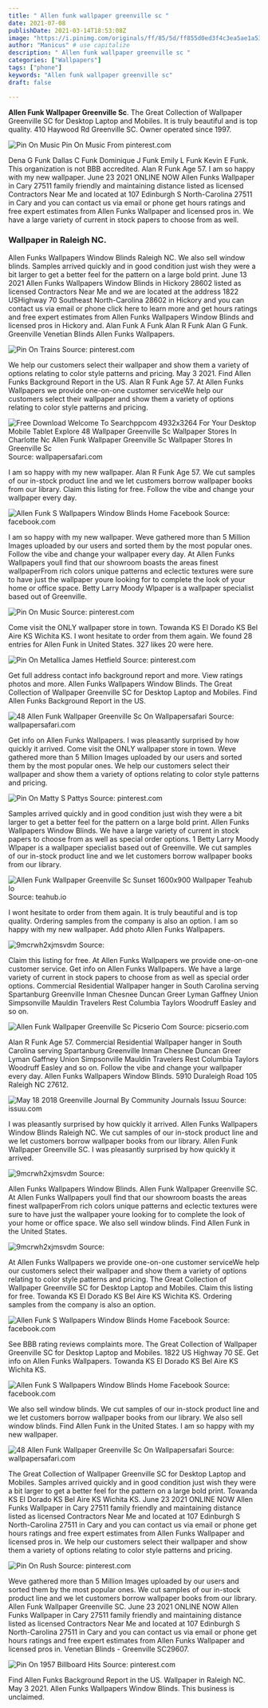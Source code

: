 ```yaml
---
title: " Allen funk wallpaper greenville sc "
date: 2021-07-08
publishDate: 2021-03-14T18:53:08Z
image: "https://i.pinimg.com/originals/ff/85/5d/ff855d0ed3f4c3ea5ae1a53ef6482d08.jpg"
author: "Manicus" # use capitalize
description: " Allen funk wallpaper greenville sc "
categories: ["Wallpapers"]
tags: ["phone"]
keywords: "Allen funk wallpaper greenville sc"
draft: false

---
```



**Allen Funk Wallpaper Greenville Sc**. The Great Collection of Wallpaper Greenville SC for Desktop Laptop and Mobiles. It is truly beautiful and is top quality. 410 Haywood Rd Greenville SC. Owner operated since 1997.

![Pin On Music](https://i.pinimg.com/originals/0a/21/57/0a21577af1d24c7504654f065204824a.jpg "Pin On Music")
Pin On Music From pinterest.com


Dena G Funk Dallas C Funk Dominique J Funk Emily L Funk Kevin E Funk. This organization is not BBB accredited. Alan R Funk Age 57. I am so happy with my new wallpaper. June 23 2021 ONLINE NOW Allen Funks Wallpaper in Cary 27511 family friendly and maintaining distance listed as licensed Contractors Near Me and located at 107 Edinburgh S North-Carolina 27511 in Cary and you can contact us via email or phone get hours ratings and free expert estimates from Allen Funks Wallpaper and licensed pros in. We have a large variety of current in stock papers to choose from as well.

### Wallpaper in Raleigh NC.

Allen Funks Wallpapers Window Blinds Raleigh NC. We also sell window blinds. Samples arrived quickly and in good condition just wish they were a bit larger to get a better feel for the pattern on a large bold print. June 13 2021 Allen Funks Wallpapers Window Blinds in Hickory 28602 listed as licensed Contractors Near Me and we are located at the address 1822 USHighway 70 Southeast North-Carolina 28602 in Hickory and you can contact us via email or phone click here to learn more and get hours ratings and free expert estimates from Allen Funks Wallpapers Window Blinds and licensed pros in Hickory and. Alan Funk A Funk Alan R Funk Alan G Funk. Greenville Venetian Blinds Allen Funks Wallpapers.


![Pin On Trains](https://i.pinimg.com/originals/7b/75/61/7b7561f97992039a81c749210f748485.jpg "Pin On Trains")
Source: pinterest.com

We help our customers select their wallpaper and show them a variety of options relating to color style patterns and pricing. May 3 2021. Find Allen Funks Background Report in the US. Alan R Funk Age 57. At Allen Funks Wallpapers we provide one-on-one customer serviceWe help our customers select their wallpaper and show them a variety of options relating to color style patterns and pricing.

![Free Download Welcome To Searchppcom 4932x3264 For Your Desktop Mobile Tablet Explore 48 Wallpaper Greenville Sc Wallpaper Stores In Charlotte Nc Allen Funk Wallpaper Greenville Sc Wallpaper Stores In Greenville Sc](https://img.wallpapersafari.com/tablet/1536/2048/75/85/sN57Td.jpg "Free Download Welcome To Searchppcom 4932x3264 For Your Desktop Mobile Tablet Explore 48 Wallpaper Greenville Sc Wallpaper Stores In Charlotte Nc Allen Funk Wallpaper Greenville Sc Wallpaper Stores In Greenville Sc")
Source: wallpapersafari.com

I am so happy with my new wallpaper. Alan R Funk Age 57. We cut samples of our in-stock product line and we let customers borrow wallpaper books from our library. Claim this listing for free. Follow the vibe and change your wallpaper every day.

![Allen Funk S Wallpapers Window Blinds Home Facebook](https://lookaside.fbsbx.com/lookaside/crawler/media/?media_id=4060004357429501 "Allen Funk S Wallpapers Window Blinds Home Facebook")
Source: facebook.com

I am so happy with my new wallpaper. Weve gathered more than 5 Million Images uploaded by our users and sorted them by the most popular ones. Follow the vibe and change your wallpaper every day. At Allen Funks Wallpapers youll find that our showroom boasts the areas finest wallpaperFrom rich colors unique patterns and eclectic textures were sure to have just the wallpaper youre looking for to complete the look of your home or office space. Betty Larry Moody Wlpaper is a wallpaper specialist based out of Greenville.

![Pin On Music](https://i.pinimg.com/originals/0a/21/57/0a21577af1d24c7504654f065204824a.jpg "Pin On Music")
Source: pinterest.com

Come visit the ONLY wallpaper store in town. Towanda KS El Dorado KS Bel Aire KS Wichita KS. I wont hesitate to order from them again. We found 28 entries for Allen Funk in United States. 327 likes 20 were here.

![Pin On Metallica James Hetfield](https://i.pinimg.com/originals/4a/01/10/4a01109d5c551f459bf4bd1f43a45c1d.jpg "Pin On Metallica James Hetfield")
Source: pinterest.com

Get full address contact info background report and more. View ratings photos and more. Allen Funks Wallpapers Window Blinds. The Great Collection of Wallpaper Greenville SC for Desktop Laptop and Mobiles. Find Allen Funks Background Report in the US.

![48 Allen Funk Wallpaper Greenville Sc On Wallpapersafari](https://cdn.wallpapersafari.com/13/72/BZjXQJ.jpg "48 Allen Funk Wallpaper Greenville Sc On Wallpapersafari")
Source: wallpapersafari.com

Get info on Allen Funks Wallpapers. I was pleasantly surprised by how quickly it arrived. Come visit the ONLY wallpaper store in town. Weve gathered more than 5 Million Images uploaded by our users and sorted them by the most popular ones. We help our customers select their wallpaper and show them a variety of options relating to color style patterns and pricing.

![Pin On Matty S Pattys](https://i.pinimg.com/originals/82/19/56/821956aaaf6705fcfcbd47bd6b7f91b4.jpg "Pin On Matty S Pattys")
Source: pinterest.com

Samples arrived quickly and in good condition just wish they were a bit larger to get a better feel for the pattern on a large bold print. Allen Funks Wallpapers Window Blinds. We have a large variety of current in stock papers to choose from as well as special order options. 1 Betty Larry Moody Wlpaper is a wallpaper specialist based out of Greenville. We cut samples of our in-stock product line and we let customers borrow wallpaper books from our library.

![Allen Funk Wallpaper Greenville Sc Sunset 1600x900 Wallpaper Teahub Io](https://www.teahub.io/photos/full/232-2326024_allen-funk-wallpaper-greenville-sc-sunset.png "Allen Funk Wallpaper Greenville Sc Sunset 1600x900 Wallpaper Teahub Io")
Source: teahub.io

I wont hesitate to order from them again. It is truly beautiful and is top quality. Ordering samples from the company is also an option. I am so happy with my new wallpaper. Add photo Allen Funks Wallpapers.

![9mcrwh2xjmsvdm](https://lookaside.fbsbx.com/lookaside/crawler/media/?media_id=4168574253226776 "9mcrwh2xjmsvdm")
Source: 

Claim this listing for free. At Allen Funks Wallpapers we provide one-on-one customer service. Get info on Allen Funks Wallpapers. We have a large variety of current in stock papers to choose from as well as special order options. Commercial Residential Wallpaper hanger in South Carolina serving Spartanburg Greenville Inman Chesnee Duncan Greer Lyman Gaffney Union Simpsonville Mauldin Travelers Rest Columbia Taylors Woodruff Easley and so on.

![Allen Funk Wallpaper Greenville Sc Picserio Com](https://picserio.com/data/out/418/allen-funk-wallpaper-greenville-sc_6222596.jpg "Allen Funk Wallpaper Greenville Sc Picserio Com")
Source: picserio.com

Alan R Funk Age 57. Commercial Residential Wallpaper hanger in South Carolina serving Spartanburg Greenville Inman Chesnee Duncan Greer Lyman Gaffney Union Simpsonville Mauldin Travelers Rest Columbia Taylors Woodruff Easley and so on. Follow the vibe and change your wallpaper every day. Allen Funks Wallpapers Window Blinds. 5910 Duraleigh Road 105 Raleigh NC 27612.

![May 18 2018 Greenville Journal By Community Journals Issuu](https://image.isu.pub/180516130750-253894c9e6eb5c10b52db4ec544ae716/jpg/page_1.jpg "May 18 2018 Greenville Journal By Community Journals Issuu")
Source: issuu.com

I was pleasantly surprised by how quickly it arrived. Allen Funks Wallpapers Window Blinds Raleigh NC. We cut samples of our in-stock product line and we let customers borrow wallpaper books from our library. Allen Funk Wallpaper Greenville SC. I was pleasantly surprised by how quickly it arrived.

![9mcrwh2xjmsvdm](https://lookaside.fbsbx.com/lookaside/crawler/media/?media_id=4168574243226777 "9mcrwh2xjmsvdm")
Source: 

Allen Funks Wallpapers Window Blinds. Allen Funk Wallpaper Greenville SC. At Allen Funks Wallpapers youll find that our showroom boasts the areas finest wallpaperFrom rich colors unique patterns and eclectic textures were sure to have just the wallpaper youre looking for to complete the look of your home or office space. We also sell window blinds. Find Allen Funk in the United States.

![9mcrwh2xjmsvdm](https://lookaside.fbsbx.com/lookaside/crawler/media/?media_id=4168574176560117 "9mcrwh2xjmsvdm")
Source: 

At Allen Funks Wallpapers we provide one-on-one customer serviceWe help our customers select their wallpaper and show them a variety of options relating to color style patterns and pricing. The Great Collection of Wallpaper Greenville SC for Desktop Laptop and Mobiles. Claim this listing for free. Towanda KS El Dorado KS Bel Aire KS Wichita KS. Ordering samples from the company is also an option.

![Allen Funk S Wallpapers Window Blinds Home Facebook](https://lookaside.fbsbx.com/lookaside/crawler/media/?media_id=4060007977429139 "Allen Funk S Wallpapers Window Blinds Home Facebook")
Source: facebook.com

See BBB rating reviews complaints more. The Great Collection of Wallpaper Greenville SC for Desktop Laptop and Mobiles. 1822 US Highway 70 SE. Get info on Allen Funks Wallpapers. Towanda KS El Dorado KS Bel Aire KS Wichita KS.

![Allen Funk S Wallpapers Window Blinds Home Facebook](https://lookaside.fbsbx.com/lookaside/crawler/media/?media_id=4060006377429299 "Allen Funk S Wallpapers Window Blinds Home Facebook")
Source: facebook.com

We also sell window blinds. We cut samples of our in-stock product line and we let customers borrow wallpaper books from our library. We also sell window blinds. Find Allen Funk in the United States. I am so happy with my new wallpaper.

![48 Allen Funk Wallpaper Greenville Sc On Wallpapersafari](https://cdn.wallpapersafari.com/13/64/KTn9Q4.jpg "48 Allen Funk Wallpaper Greenville Sc On Wallpapersafari")
Source: wallpapersafari.com

The Great Collection of Wallpaper Greenville SC for Desktop Laptop and Mobiles. Samples arrived quickly and in good condition just wish they were a bit larger to get a better feel for the pattern on a large bold print. Towanda KS El Dorado KS Bel Aire KS Wichita KS. June 23 2021 ONLINE NOW Allen Funks Wallpaper in Cary 27511 family friendly and maintaining distance listed as licensed Contractors Near Me and located at 107 Edinburgh S North-Carolina 27511 in Cary and you can contact us via email or phone get hours ratings and free expert estimates from Allen Funks Wallpaper and licensed pros in. We help our customers select their wallpaper and show them a variety of options relating to color style patterns and pricing.

![Pin On Rush](https://i.pinimg.com/originals/37/69/80/376980e643be5bdb14cbb8b2923e92b4.jpg "Pin On Rush")
Source: pinterest.com

Weve gathered more than 5 Million Images uploaded by our users and sorted them by the most popular ones. We cut samples of our in-stock product line and we let customers borrow wallpaper books from our library. Allen Funk Wallpaper Greenville SC. June 23 2021 ONLINE NOW Allen Funks Wallpaper in Cary 27511 family friendly and maintaining distance listed as licensed Contractors Near Me and located at 107 Edinburgh S North-Carolina 27511 in Cary and you can contact us via email or phone get hours ratings and free expert estimates from Allen Funks Wallpaper and licensed pros in. Venetian Blinds - Greenville SC29607.

![Pin On 1957 Billboard Hits](https://i.pinimg.com/originals/ff/85/5d/ff855d0ed3f4c3ea5ae1a53ef6482d08.jpg "Pin On 1957 Billboard Hits")
Source: pinterest.com

Find Allen Funks Background Report in the US. Wallpaper in Raleigh NC. May 3 2021. Allen Funks Wallpapers Window Blinds. This business is unclaimed.

